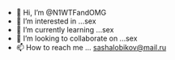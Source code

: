 - 👋 Hi, I’m @N1WTFandOMG
- 👀 I’m interested in ...sex
- 🌱 I’m currently learning ...sex
- 💞️ I’m looking to collaborate on ...sex
- 📫 How to reach me ... sashalobikov@mail.ru

<!---
N1WTFandOMG/N1WTFandOMG is a ✨ special ✨ repository because its `README.md` (this file) appears on your GitHub profile.
You can click the Preview link to take a look at your changes.
--->
